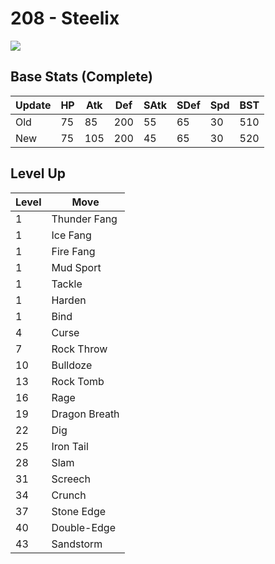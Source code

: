 # 208 - Steelix
![][208]

## Base Stats (Complete)

Update | HP | Atk | Def | SAtk | SDef | Spd | BST
---    | ---| --- | --- | ---  | ---  | --- | ---
Old    | 75 |  85 |  200 |  55  |  65  |  30  |  510
New    | 75 |  105 |  200 |  45  |  65  |  30  |  520

## Level Up

Level | Move
---   | ---
  1   | Thunder Fang
  1   | Ice Fang
  1   | Fire Fang
  1   | Mud Sport
  1   | Tackle
  1   | Harden
  1   | Bind
  4   | Curse
  7   | Rock Throw
 10   | Bulldoze
 13   | Rock Tomb
 16   | Rage
 19   | Dragon Breath
 22   | Dig
 25   | Iron Tail
 28   | Slam
 31   | Screech
 34   | Crunch
 37   | Stone Edge
 40   | Double-Edge
 43   | Sandstorm



[208]: /img/pokemon/208.png
